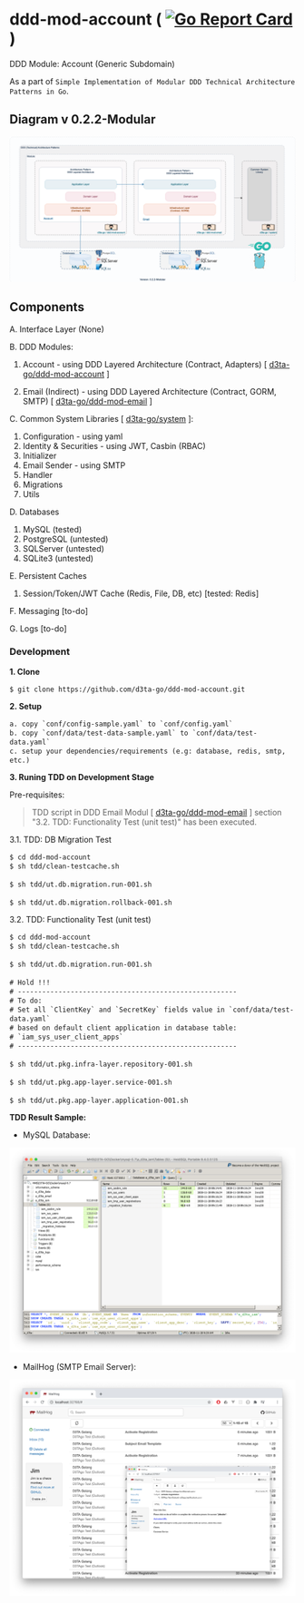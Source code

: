 # ddd-mod-account ( [![Go Report Card](https://goreportcard.com/badge/github.com/d3ta-go/ddd-mod-account)](https://goreportcard.com/report/github.com/d3ta-go/ddd-mod-account) )

DDD Module: Account (Generic Subdomain)

As a part of `Simple Implementation of Modular DDD Technical Architecture Patterns in Go`.

## Diagram v 0.2.2-Modular

![DDD-Technical-Architecture-Patterns-Golang-0.2.2-DDD Account Module](docs/img/DDD-Technical-Architecture-Patterns-Golang-0.2.2-DDD_Account_Module.png)

## Components

A. Interface Layer (None)

B. DDD Modules:

1. Account - using DDD Layered Architecture (Contract, Adapters) [ [d3ta-go/ddd-mod-account](https://github.com/d3ta-go/ddd-mod-account) ]

2. Email (Indirect) - using DDD Layered Architecture (Contract, GORM, SMTP) [ [d3ta-go/ddd-mod-email](https://github.com/d3ta-go/ddd-mod-email) ]

C. Common System Libraries [ [d3ta-go/system](https://github.com/d3ta-go/system) ]:

1. Configuration - using yaml
2. Identity & Securities - using JWT, Casbin (RBAC)
3. Initializer
4. Email Sender - using SMTP
5. Handler
6. Migrations
7. Utils

D. Databases

1. MySQL (tested)
2. PostgreSQL (untested)
3. SQLServer (untested)
4. SQLite3 (untested)

E. Persistent Caches

1. Session/Token/JWT Cache (Redis, File, DB, etc) [tested: Redis]

F. Messaging [to-do]

G. Logs [to-do]

### Development

**1. Clone**

```shell
$ git clone https://github.com/d3ta-go/ddd-mod-account.git
```

**2. Setup**

```
a. copy `conf/config-sample.yaml` to `conf/config.yaml`
b. copy `conf/data/test-data-sample.yaml` to `conf/data/test-data.yaml`
c. setup your dependencies/requirements (e.g: database, redis, smtp, etc.)
```

**3. Runing TDD on Development Stage**

Pre-requisites:

> TDD script in DDD Email Modul [ [d3ta-go/ddd-mod-email](https://github.com/d3ta-go/ddd-mod-email) ] section "3.2. TDD: Functionality Test (unit test)" has been executed.

3.1. TDD: DB Migration Test

```shell
$ cd ddd-mod-account
$ sh tdd/clean-testcache.sh

$ sh tdd/ut.db.migration.run-001.sh

$ sh tdd/ut.db.migration.rollback-001.sh
```

3.2. TDD: Functionality Test (unit test)

```shell
$ cd ddd-mod-account
$ sh tdd/clean-testcache.sh

$ sh tdd/ut.db.migration.run-001.sh

# Hold !!!
# ------------------------------------------------------
# To do:
# Set all `ClientKey` and `SecretKey` fields value in `conf/data/test-data.yaml`
# based on default client application in database table:
# `iam_sys_user_client_apps`
# ------------------------------------------------------

$ sh tdd/ut.pkg.infra-layer.repository-001.sh

$ sh tdd/ut.pkg.app-layer.service-001.sh

$ sh tdd/ut.pkg.app-layer.application-001.sh
```

**TDD Result Sample:**

- MySQL Database:

![MySQL Database Migration Result](docs/img/account-sample-db-migration-mysql.png)

- MailHog (SMTP Email Server):

![MailHog/SMTP Email Server Result](docs/img/sample-smtp-email-server-MailHog.png)
